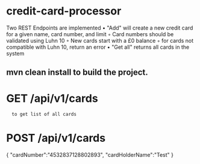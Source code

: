 # credit-card-processor

Two REST Endpoints are implemented
    • "Add" will create a new credit card for a given name, card number, and limit
        ◦ Card numbers should be validated using Luhn 10
        ◦ New cards start with a £0 balance
        ◦ for cards not compatible with Luhn 10, return an error
    • "Get all" returns all cards in the system

## mvn clean install to build the project.

# GET /api/v1/cards  
      to get list of all cards
      
# POST /api/v1/cards 

{
  "cardNumber":"4532837128802893",
  "cardHolderName":"Test"
}
